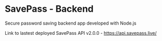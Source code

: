 # SavePass - Backend

Secure password saving backend app developed with Node.js

Link to lastest deployed SavePass API v2.0.0 - https://api.savepass.live/
